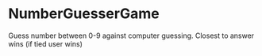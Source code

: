 # NumberGuesserGame
Guess number between 0-9 against computer guessing. Closest to answer wins (if tied user wins)
